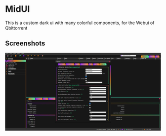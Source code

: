 # MidUI
This is a custom dark ui with many colorful components, for the Webui of Qbittorrent

## Screenshots
![gothicSherbet](shots/20_10_2021@01-02.jpg)
